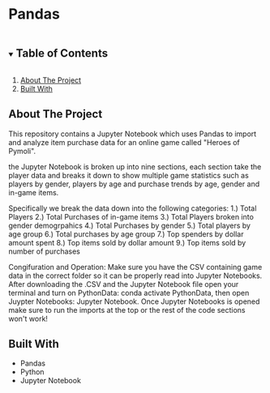 # Pandas

<!--READ ME-->

<!-- TABLE OF CONTENTS -->
<details open="open">
  <summary><h2 style="display: inline-block">Table of Contents</h2></summary>
  <ol>
    <li>
      <a href="#about-the-project">About The Project</a>
    <li><a href="#built-with">Built With</a></li>
  </ol>
</details>

<!-- ABOUT THE PROJECT -->
## About The Project

This repository contains a Jupyter Notebook which uses Pandas to import and analyze item purchase data for an online game called "Heroes of Pymoli".

the Jupyter Notebook is broken up into nine sections, each section take the player data and breaks it down to show multiple game statistics such as players by gender, players by age and purchase trends by age, gender and in-game items.

Specifically we break the data down into the following categories:
1.) Total Players
2.) Total Purchases of in-game items
3.) Total Players broken into gender demogrpahics
4.) Total Purchases by gender
5.) Total players by age group
6.) Total purchases by age group
7.) Top spenders by dollar amount spent
8.) Top items sold by dollar amount
9.) Top items sold by number of purchases

<!-- App Usage -->

Congifuration and Operation: Make sure you have the CSV containing game data in the correct folder so it can be properly read into Jupyter Notebooks. After downloading the .CSV and the Jupyter Notebook file open your terminal and turn on PythonData: conda activate PythonData, then open Juypter Notebooks: Jupyter Notebook. Once Jupyter Notebooks is opened make sure to run the imports at the top or the rest of the code sections won't work!


<!-- BUILT WITH -->
## Built With

* Pandas
* Python
* Jupyter Notebook

